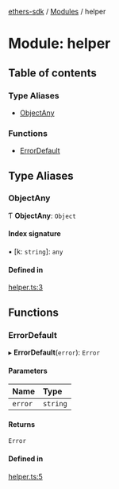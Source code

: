 [ethers-sdk](../README.md) / [Modules](../modules.md) / helper

# Module: helper

## Table of contents

### Type Aliases

- [ObjectAny](helper.md#objectany)

### Functions

- [ErrorDefault](helper.md#errordefault)

## Type Aliases

### ObjectAny

Ƭ **ObjectAny**: `Object`

#### Index signature

▪ [k: `string`]: `any`

#### Defined in

[helper.ts:3](https://github.com/jonathanchowjh/nft-contracts/blob/bb00d74/utils/helper.ts#L3)

## Functions

### ErrorDefault

▸ **ErrorDefault**(`error`): `Error`

#### Parameters

| Name    | Type     |
| :------ | :------- |
| `error` | `string` |

#### Returns

`Error`

#### Defined in

[helper.ts:5](https://github.com/jonathanchowjh/nft-contracts/blob/bb00d74/utils/helper.ts#L5)

